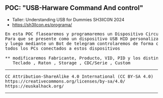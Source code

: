 ## POC: "USB-Harware Command And control"
- Taller: Understanding USB for Dummies SH3llC0N 2024
- https://sh3llcon.es/programa/

<pre>
En esta POC flasearemos y programaremos un Dispositivo Circuitpython
Para que se presente como un dispositivo USB HID personalizado**
y luego mediante un Bot de telegram controlaremos de forma centralizada
todos los PCs conectados a estos dispositivos

** modificaremos Fabricante, Producto, VID, PID y los distintos Endpoints a presentar
   Teclado , Raton , Storage , CDC/Serie , Custom
</pre>
___

<pre>
CC Attribution-ShareAlike 4.0 International (CC BY-SA 4.0)   
https://creativecommons.org/licenses/by-sa/4.0/   
https://euskalhack.org/   
</pre>
___
<br>
